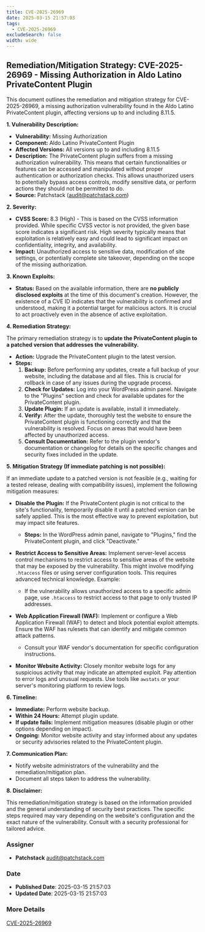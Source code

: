 ```yaml
---
title: CVE-2025-26969
date: 2025-03-15 21:57:03
tags:
  - CVE-2025-26969
excludeSearch: false
width: wide
---
```


## Remediation/Mitigation Strategy: CVE-2025-26969 - Missing Authorization in Aldo Latino PrivateContent Plugin

This document outlines the remediation and mitigation strategy for CVE-2025-26969, a missing authorization vulnerability found in the Aldo Latino PrivateContent plugin, affecting versions up to and including 8.11.5.

**1. Vulnerability Description:**

*   **Vulnerability:** Missing Authorization
*   **Component:** Aldo Latino PrivateContent Plugin
*   **Affected Versions:** All versions up to and including 8.11.5
*   **Description:** The PrivateContent plugin suffers from a missing authorization vulnerability. This means that certain functionalities or features can be accessed and manipulated without proper authentication or authorization checks. This allows unauthorized users to potentially bypass access controls, modify sensitive data, or perform actions they should not be permitted to do.
*   **Source:** Patchstack (audit@patchstack.com)

**2. Severity:**

*   **CVSS Score:** 8.3 (High) -  This is based on the CVSS information provided. While specific CVSS vector is not provided, the given base score indicates a significant risk.  High severity typically means that exploitation is relatively easy and could lead to significant impact on confidentiality, integrity, and availability.
*   **Impact:** Unauthorized access to sensitive data, modification of site settings, or potentially complete site takeover, depending on the scope of the missing authorization.

**3. Known Exploits:**

*   **Status:** Based on the available information, there are **no publicly disclosed exploits** at the time of this document's creation. However, the existence of a CVE ID indicates that the vulnerability is confirmed and understood, making it a potential target for malicious actors.  It is crucial to act proactively even in the absence of active exploitation.

**4. Remediation Strategy:**

The primary remediation strategy is to **update the PrivateContent plugin to a patched version that addresses the vulnerability.**

*   **Action:** Upgrade the PrivateContent plugin to the latest version.
*   **Steps:**
    1.  **Backup:**  Before performing any updates, create a full backup of your website, including the database and all files. This is crucial for rollback in case of any issues during the upgrade process.
    2.  **Check for Updates:**  Log into your WordPress admin panel. Navigate to the "Plugins" section and check for available updates for the PrivateContent plugin.
    3.  **Update Plugin:** If an update is available, install it immediately.
    4.  **Verify:** After the update, thoroughly test the website to ensure the PrivateContent plugin is functioning correctly and that the vulnerability is resolved.  Focus on areas that would have been affected by unauthorized access.
    5.  **Consult Documentation:** Refer to the plugin vendor's documentation or changelog for details on the specific changes and security fixes included in the update.

**5. Mitigation Strategy (If immediate patching is not possible):**

If an immediate update to a patched version is not feasible (e.g., waiting for a tested release, dealing with compatibility issues), implement the following mitigation measures:

*   **Disable the Plugin:**  If the PrivateContent plugin is not critical to the site's functionality, temporarily disable it until a patched version can be safely applied.  This is the most effective way to prevent exploitation, but may impact site features.
    *   **Steps:** In the WordPress admin panel, navigate to "Plugins," find the PrivateContent plugin, and click "Deactivate."

*   **Restrict Access to Sensitive Areas:** Implement server-level access control mechanisms to restrict access to sensitive areas of the website that may be exposed by the vulnerability. This might involve modifying `.htaccess` files or using server configuration tools.  This requires advanced technical knowledge.  Example:
    *   If the vulnerability allows unauthorized access to a specific admin page, use `.htaccess` to restrict access to that page to only trusted IP addresses.

*   **Web Application Firewall (WAF):** Implement or configure a Web Application Firewall (WAF) to detect and block potential exploit attempts.  Ensure the WAF has rulesets that can identify and mitigate common attack patterns.
    *   Consult your WAF vendor's documentation for specific configuration instructions.

*   **Monitor Website Activity:** Closely monitor website logs for any suspicious activity that may indicate an attempted exploit.  Pay attention to error logs and unusual requests. Use tools like `awstats` or your server's monitoring platform to review logs.

**6.  Timeline:**

*   **Immediate:** Perform website backup.
*   **Within 24 Hours:** Attempt plugin update.
*   **If update fails:** Implement mitigation measures (disable plugin or other options depending on impact).
*   **Ongoing:** Monitor website activity and stay informed about any updates or security advisories related to the PrivateContent plugin.

**7. Communication Plan:**

*   Notify website administrators of the vulnerability and the remediation/mitigation plan.
*   Document all steps taken to address the vulnerability.

**8. Disclaimer:**

This remediation/mitigation strategy is based on the information provided and the general understanding of security best practices. The specific steps required may vary depending on the website's configuration and the exact nature of the vulnerability. Consult with a security professional for tailored advice.

### Assigner
- **Patchstack** <audit@patchstack.com>

### Date
- **Published Date**: 2025-03-15 21:57:03
- **Updated Date**: 2025-03-15 21:57:03

### More Details
[CVE-2025-26969](https://www.cvedetails.com/cve/CVE-2025-26969)